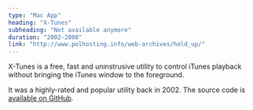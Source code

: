 ```yaml
---
type: "Mac App"
heading: "X-Tunes"
subheading: "Not available anymore"
duration: "2002-2008"
link: "http://www.polhosting.info/web-archives/hold_up/"
---
```


X-Tunes is a free, fast and uninstrusive utility to control iTunes playback without bringing the iTunes window to the foreground.

It was a highly-rated and popular utility back in 2002. The source code is <a href="https://github.com/swisspol/X-Tunes">available on GitHub</a>.
